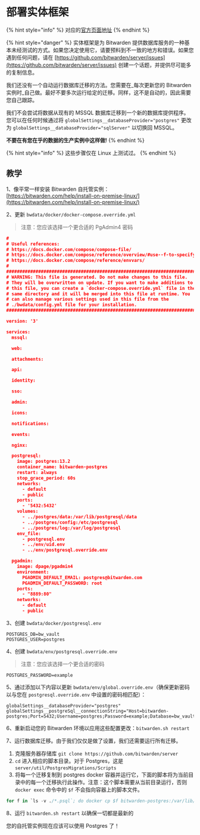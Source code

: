 # 部署实体框架

{% hint style="info" %}
对应的[官方页面地址](https://contributing.bitwarden.com/getting-started/server/ef/deploying)
{% endhint %}

{% hint style="danger" %}
实体框架是为 Bitwarden 提供数据库服务的一种基本未经测试的方式。如果您决定使用它，请要预料到不一致的地方和错误。如果您遇到任何问题，请在 [https://github.com/bitwarden/server/issues](https://github.com/bitwarden/server/issues) 创建一个话题，并提供尽可能多的复制信息。

我们还没有一个自动运行数据库迁移的方法。您需要在_每次更新您的 Bitwarden 实例时_自己做。最好不要多次运行给定的迁移。同样，这不是自动的，因此需要您自己跟踪。

我们不会尝试将数据从现有的 MSSQL 数据库迁移到一个新的数据库提供程序。您可以在任何时候通过将 `globalSettings__databaseProvider="postgres"` 更改为 `globalSettings__databaseProvider="sqlServer"` 以切换回 MSSQL。

**不要在有您在乎的数据的生产实例中这样做!**
{% endhint %}

{% hint style="info" %}
这些步骤仅在 Linux 上测试过。
{% endhint %}

## 教学 <a href="#instructions" id="instructions"></a>

1、像平常一样安装 Bitwarden 自托管实例：[https://bitwarden.com/help/install-on-premise-linux/](https://bitwarden.com/help/install-on-premise-linux/)

2、更新 `bwdata/docker/docker-compose.override.yml`

> 注意：您应该选择一个更合适的 PgAdmin4 密码

```json
#
# Useful references:
# https://docs.docker.com/compose/compose-file/
# https://docs.docker.com/compose/reference/overview/#use--f-to-specify-name-and-path-of-one-or-more-compose-files
# https://docs.docker.com/compose/reference/envvars/
#
#########################################################################
# WARNING: This file is generated. Do not make changes to this file.    #
# They will be overwritten on update. If you want to make additions to  #
# this file, you can create a `docker-compose.override.yml` file in the #
# same directory and it will be merged into this file at runtime. You   #
# can also manage various settings used in this file from the           #
# ./bwdata/config.yml file for your installation.                       #
#########################################################################

version: '3'

services:
  mssql:

  web:

  attachments:

  api:

  identity:

  sso:

  admin:

  icons:

  notifications:

  events:

  nginx:

  postgresql:
    image: postgres:13.2
    container_name: bitwarden-postgres
    restart: always
    stop_grace_period: 60s
    networks:
      - default
      - public
    ports:
      - '5432:5432'
    volumes:
      - ../postgres/data:/var/lib/postgresql/data
      - ../postgres/config:/etc/postgresql
      - ../postgres/log:/var/log/postgresql
    env_file:
      - postgresql.env
      - ../env/uid.env
      - ../env/postgresql.override.env

  pgadmin:
    image: dpage/pgadmin4
    environment:
      PGADMIN_DEFAULT_EMAIL: postgres@bitwarden.com
      PGADMIN_DEFAULT_PASSWORD: root
    ports:
      - "8889:80"
    networks:
      - default
      - public
```

3、创建 `bwdata/docker/postgresql.env`

```systemd
POSTGRES_DB=bw_vault
POSTGRES_USER=postgres
```

4、创建 `bwdata/env/postgresql.override.env`

> 注意：您应该选择一个更合适的密码

```systemd
POSTGRES_PASSWORD=example
```

5、通过添加以下内容以更新 `bwdata/env/global.override.env`（确保更新密码以与您在 `postgresql.override.env` 中设置的密码相匹配）：

```systemd
globalSettings__databaseProvider="postgres"
globalSettings__postgreSql__connectionString="Host=bitwarden-postgres;Port=5432;Username=postgres;Password=example;Database=bw_vault"
```

6、重新启动您的 Bitwarden 环境以应用这些配置更改：`bitwarden.sh restart`

7、运行数据库迁移。由于我们仅仅是做了设置，我们还需要运行所有迁移。

1. 克隆服务器存储库 `git clone https://github.com/bitwarden/server`
2. `cd` 进入相应的脚本目录。对于 Postgres，这是 `server/util/PostgresMigrations/Scripts`
3. 将每一个迁移复制到 postgres docker 容器并运行它，下面的脚本将为当前目录中的每一个迁移执行此操作。注意：这个脚本需要从当前目录运行，否则 `docker exec` 命令中的 `$f` 不会指向容器上的脚本文件。

```sql
for f in `ls -v ./*.psql`; do docker cp $f bitwarden-postgres:/var/lib/postgresql/; docker exec -u 1001 bitwarden-postgres psql bw_vault postgres -f /var/lib/postgresql/$f; done;
```

8、运行 `bitwarden.sh restart` 以确保一切都是最新的

您的自托管实例现在应该可以使用 Postgres 了！
